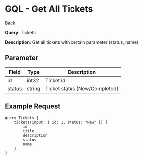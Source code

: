 # GQL - Get All Tickets
[Back](../README.md#getting-ticket-flow)

**Query**: Tickets

**Description**: Get all tickets with certain parameter (status, name)

## Parameter

| Field  | Type   | Description                   |
| ------ | ------ | ----------------------------- |
| id     | int32  | Ticket id                     |
| status | string | Ticket status (New/Completed) |


## Example Request

```
query Tickets {
    tickets(input: { id: 1, status: "New" }) {
        id
        title
        description
        status
        name
    }
}
```